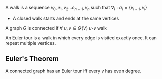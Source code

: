 A walk is a sequence $v_{0}, e_{1}, v_{2}\dots e_{n-1}, v_{n}$ such that $\forall_{i}: e_{i} = \{v_{i-1}, v_{i}\}$
* A closed walk starts and ends at the same vertices

A graph $G$ is connected if $\forall\ u,v \in G(V)\ u\text{-}v\text{ walk}$ 

An Euler tour is a walk in which every edge is visited exactly once. It can repeat multiple vertices.

## Euler's Theorem
A connected graph has an Euler tour iff every $v$ has even degree. 